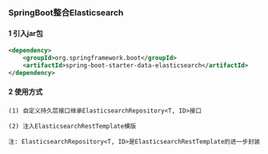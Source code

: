 ### SpringBoot整合Elasticsearch
#### 1 引入jar包
```xml
<dependency>
    <groupId>org.springframework.boot</groupId>
    <artifactId>spring-boot-starter-data-elasticsearch</artifactId>
</dependency>
```
#### 2 使用方式
```text
(1) 自定义持久层接口继承ElasticsearchRepository<T, ID>接口

(2) 注入ElasticsearchRestTemplate模版

注: ElasticsearchRepository<T, ID>是ElasticsearchRestTemplate的进一步封装
```